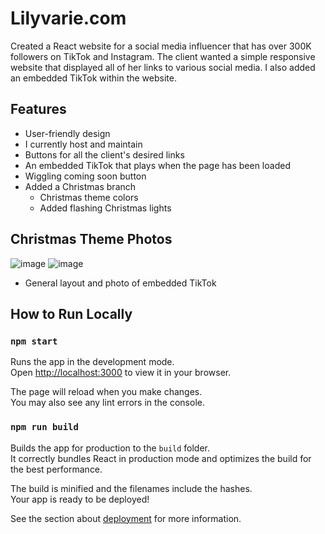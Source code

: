 # Lilyvarie.com

Created a React website for a social media influencer that has over 300K followers on TikTok and Instagram. The client wanted a simple responsive website that displayed all of her links to various social media. I also added an embedded TikTok within the website.

## Features

- User-friendly design
- I currently host and maintain
- Buttons for all the client's desired links
- An embedded TikTok that plays when the page has been loaded
- Wiggling coming soon button
- Added a Christmas branch
    - Christmas theme colors
    - Added flashing Christmas lights
 
## Christmas Theme Photos
![image](https://github.com/JadenAntM/Lilt-React/assets/144370058/59d927c5-12b7-474e-8fe4-280082ee65fa)
![image](https://github.com/JadenAntM/Lilt-React/assets/144370058/f1db9d00-10a5-4101-8479-7d2ea44f53be)
- General layout and photo of embedded TikTok



## How to Run Locally

### `npm start`

Runs the app in the development mode.\
Open [http://localhost:3000](http://localhost:3000) to view it in your browser.

The page will reload when you make changes.\
You may also see any lint errors in the console.

### `npm run build`

Builds the app for production to the `build` folder.\
It correctly bundles React in production mode and optimizes the build for the best performance.

The build is minified and the filenames include the hashes.\
Your app is ready to be deployed!

See the section about [deployment](https://facebook.github.io/create-react-app/docs/deployment) for more information.

